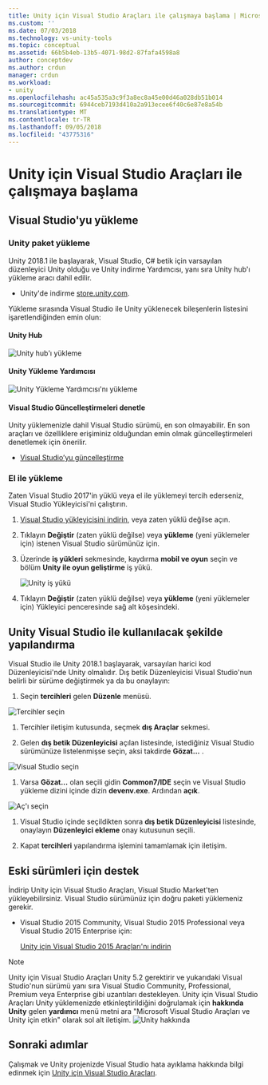 ```yaml
---
title: Unity için Visual Studio Araçları ile çalışmaya başlama | Microsoft Docs
ms.custom: ''
ms.date: 07/03/2018
ms.technology: vs-unity-tools
ms.topic: conceptual
ms.assetid: 66b5b4eb-13b5-4071-98d2-87fafa4598a8
author: conceptdev
ms.author: crdun
manager: crdun
ms.workload:
- unity
ms.openlocfilehash: ac45a535a3c9f3a8ec8a45e00d46a028db51b014
ms.sourcegitcommit: 6944ceb7193d410a2a913ecee6f40c6e87e8a54b
ms.translationtype: MT
ms.contentlocale: tr-TR
ms.lasthandoff: 09/05/2018
ms.locfileid: "43775316"
---
```

# <a name="get-started-with-visual-studio-tools-for-unity"></a>Unity için Visual Studio Araçları ile çalışmaya başlama

## <a name="install-visual-studio"></a>Visual Studio'yu yükleme

### <a name="unity-bundled-installation"></a>Unity paket yükleme

Unity 2018.1 ile başlayarak, Visual Studio, C# betik için varsayılan düzenleyici Unity olduğu ve Unity indirme Yardımcısı, yanı sıra Unity hub'ı yükleme aracı dahil edilir.

- Unity'de indirme [store.unity.com](https://store.unity.com/).

Yükleme sırasında Visual Studio ile Unity yüklenecek bileşenlerin listesini işaretlendiğinden emin olun:

#### <a name="unity-hub"></a>Unity Hub

![Unity hub'ı yükleme](media/vstu_unity-hub.png)

#### <a name="unity-download-assistant"></a>Unity Yükleme Yardımcısı

![Unity Yükleme Yardımcısı'nı yükleme](media/vstu_download-assistant.png)

#### <a name="check-for-updates-to-visual-studio"></a>Visual Studio Güncelleştirmeleri denetle

Unity yüklemenizle dahil Visual Studio sürümü, en son olmayabilir. En son araçları ve özelliklere erişiminiz olduğundan emin olmak güncelleştirmeleri denetlemek için önerilir.

- [Visual Studio’yu güncelleştirme](../install/update-visual-studio.md)

### <a name="manual-installation"></a>El ile yükleme

Zaten Visual Studio 2017'in yüklü veya el ile yüklemeyi tercih ederseniz, Visual Studio Yükleyicisi'ni çalıştırın.

1. [Visual Studio yükleyicisini indirin](https://docs.microsoft.com/en-us/visualstudio/install/install-visual-studio), veya zaten yüklü değilse açın.

1. Tıklayın **Değiştir** (zaten yüklü değilse) veya **yükleme** (yeni yüklemeler için) istenen Visual Studio sürümünüz için.

1. Üzerinde **iş yükleri** sekmesinde, kaydırma **mobil ve oyun** seçin ve bölüm **Unity ile oyun geliştirme** iş yükü.

    ![Unity iş yükü](media/vstu_unity-workload.png)

1. Tıklayın **Değiştir** (zaten yüklü değilse) veya **yükleme** (yeni yüklemeler için) Yükleyici penceresinde sağ alt köşesindeki.

## <a name="configure-unity-for-use-with-visual-studio"></a>Unity Visual Studio ile kullanılacak şekilde yapılandırma

Visual Studio ile Unity 2018.1 başlayarak, varsayılan harici kod Düzenleyicisi'nde Unity olmalıdır. Dış betik Düzenleyicisi Visual Studio'nun belirli bir sürüme değiştirmek ya da bu onaylayın:

1. Seçin **tercihleri** gelen **Düzenle** menüsü.

  ![Tercihler seçin](media/vstu_unity-preferences.png)

1. Tercihler iletişim kutusunda, seçmek **dış Araçlar** sekmesi.

1. Gelen **dış betik Düzenleyicisi** açılan listesinde, istediğiniz Visual Studio sürümünüze listelenmişse seçin, aksi takdirde **Gözat...** .

  ![Visual Studio seçin](media/vstu_unity-external-tools.png)

1. Varsa **Gözat...**  olan seçili gidin **Common7/IDE** seçin ve Visual Studio yükleme dizini içinde dizin **devenv.exe**. Ardından **açık**.

  ![Aç'ı seçin](media/vstu_browse-for-application.png)

1. Visual Studio içinde seçildikten sonra **dış betik Düzenleyicisi** listesinde, onaylayın **Düzenleyici ekleme** onay kutusunun seçili.

1. Kapat **tercihleri** yapılandırma işlemini tamamlamak için iletişim.

## <a name="support-for-older-versions"></a>Eski sürümleri için destek

 İndirip Unity için Visual Studio Araçları, Visual Studio Market'ten yükleyebilirsiniz. Visual Studio sürümünüz için doğru paketi yüklemeniz gerekir.

- Visual Studio 2015 Community, Visual Studio 2015 Professional veya Visual Studio 2015 Enterprise için:

   [Unity için Visual Studio 2015 Araçları'nı indirin](https://visualstudiogallery.msdn.microsoft.com/8d26236e-4a64-4d64-8486-7df95156aba9)

> [!NOTE]
> Unity için Visual Studio Araçları Unity 5.2 gerektirir ve yukarıdaki Visual Studio'nun sürümü yanı sıra Visual Studio Community, Professional, Premium veya Enterprise gibi uzantıları destekleyen. Unity için Visual Studio Araçları Unity yüklemenizde etkinleştirildiğini doğrulamak için **hakkında Unity** gelen **yardımcı** menü metni ara "Microsoft Visual Studio Araçları ve Unity için etkin" olarak sol alt iletişim.
> ![Unity hakkında](media/vstu_about-unity.png)

## <a name="next-steps"></a>Sonraki adımlar

 Çalışmak ve Unity projenizde Visual Studio hata ayıklama hakkında bilgi edinmek için [Unity için Visual Studio Araçları](../cross-platform/using-visual-studio-tools-for-unity.md).

